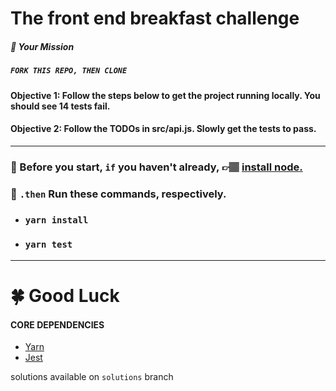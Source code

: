 # The front end breakfast challenge

##### 🚀 Your Mission
##### ```FORK THIS REPO, THEN CLONE```
#### Objective 1: Follow the steps below to get the project running locally. You should see 14 tests fail.
#### Objective 2: Follow the TODOs in src/api.js. Slowly get the tests to pass.
___
### 🚦 Before you start,  ```if``` you haven't already, 👉🏽 [install node.](https://nodejs.org)
### 🏃 ```.then``` Run these commands, respectively.
+ ### ```yarn install```
+ ### ```yarn test```
___
# 🍀 Good Luck
#### CORE DEPENDENCIES
+ [Yarn](https://yarnpkg.com)
+ [Jest](https://jestjs.io/)

solutions available on ```solutions``` branch
